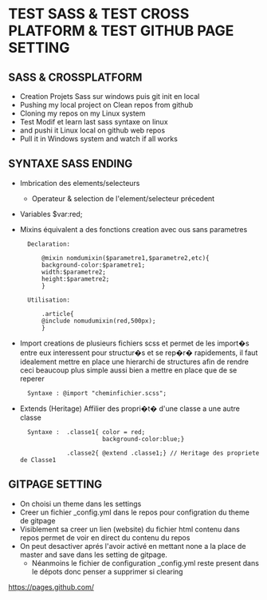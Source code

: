 # TEST SASS & TEST CROSS PLATFORM & TEST GITHUB PAGE SETTING

## SASS & CROSSPLATFORM

* Creation Projets Sass sur windows puis git init en local
* Pushing my local project on Clean repos from github
* Cloning my repos on my Linux system
* Test Modif et learn last sass syntaxe on linux
* and pushi it Linux local on github web repos
* Pull it in Windows system and watch if all works

## SYNTAXE SASS ENDING

* Imbrication des elements/selecteurs
    * Operateur & selection de l'element/selecteur précedent

* Variables $var:red;

* Mixins équivalent a des fonctions creation avec ous sans parametres

        Declaration:

            @mixin nomdumixin($parametre1,$parametre2,etc){
            background-color:$parametre1;
            width:$parametre2;
            height:$parametre2;
            }

        Utilisation:

            .article{
            @include nomudumixin(red,500px);
            }

* Import creations de plusieurs fichiers scss et permet de les import�s entre eux interessent pour structur�s et se rep�r� rapidements, il faut idealement mettre en place une hierarchi de structures afin de rendre ceci beaucoup plus simple aussi bien a mettre en place que de se reperer

        Syntaxe : @import "cheminfichier.scss";


* Extends (Heritage) Affilier des propri�t� d'une classe a une autre classe


	    Syntaxe :  .classe1{ color = red;
			                 background-color:blue;}

		           .classe2{ @extend .classe1;} // Heritage des propriete de Classe1


## GITPAGE SETTING

* On choisi un theme dans les settings
* Creer un fichier _config.yml dans le repos pour configration du theme de gitpage
* Visiblement sa creer un lien (website) du fichier html contenu dans repos permet de voir en direct du contenu du repos
* On peut desactiver aprés l'avoir activé en mettant none a la place de master and save dans les setting de gitpage.
    * Néanmoins le fichier de configuration _config.yml reste present dans le dépots donc penser a supprimer si clearing

https://pages.github.com/
